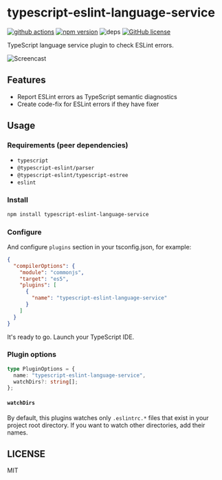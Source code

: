 # typescript-eslint-language-service

[![github actions](https://github.com/Quramy/ts-graphql-plugin/workflows/build/badge.svg)](https://github.com/Quramy/ts-graphql-plugin/actions)
[![npm version](https://badge.fury.io/js/typescript-eslint-language-service.svg)](https://badge.fury.io/js/typescript-eslint-language-service)
![deps](https://david-dm.org/quramy/typescript-eslint-language-service.svg)
[![GitHub license](https://img.shields.io/badge/license-MIT-blue.svg)](https://raw.githubusercontent.com/Quramy/ts-graphql-plugin/master/LICENSE.txt)

TypeScript language service plugin to check ESLint errors.

![Screencast](https://raw.githubusercontent.com/Quramy/typescript-eslint-language-service/master/cast.gif)

## Features

- Report ESLint errors as TypeScript semantic diagnostics
- Create code-fix for ESLint errors if they have fixer

## Usage

### Requirements (peer dependencies)

- `typescript`
- `@typescript-eslint/parser`
- `@typescript-eslint/typescript-estree`
- `eslint`

### Install

```sh
npm install typescript-eslint-language-service
```

### Configure

And configure `plugins` section in your tsconfig.json, for example:

```json
{
  "compilerOptions": {
    "module": "commonjs",
    "target": "es5",
    "plugins": [
      {
        "name": "typescript-eslint-language-service"
      }
    ]
  }
}
```

It's ready to go. Launch your TypeScript IDE.

### Plugin options

```ts
type PluginOptions = {
  name: "typescript-eslint-language-service",
  watchDirs?: string[];
};
```

#### `watchDirs`

By default, this plugins watches only `.eslintrc.*` files that exist in your project root directory. If you want to watch other directories, add their names.

## LICENSE
MIT
